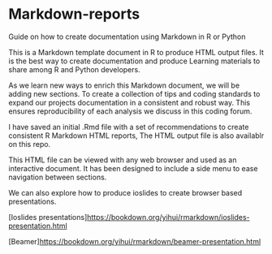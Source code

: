 # Markdown-reports
Guide on how to create documentation using Markdown in R or Python

This is a Markdown template document in R to produce HTML output files. It is the best way to create documentation and produce Learning materials to share among R and Python developers. 

As we learn new ways to enrich this Markdown document, we will be adding new sections. To create a collection of tips and coding standards to expand our  projects documentation in a consistent and robust way. This ensures reproducibility of each analysis we discuss in this coding forum. 

I have saved an initial .Rmd file with a set of recommendations to create consistent R Markdown HTML reports, The HTML output file is also availablr on this repo.

This HTML file can be viewed with any web browser and used as an interactive document. It has been designed to include a side menu to ease navigation between sections.

We can also explore how to produce ioslides to create browser based presentations.

[Ioslides presentations]<https://bookdown.org/yihui/rmarkdown/ioslides-presentation.html>

[Beamer]<https://bookdown.org/yihui/rmarkdown/beamer-presentation.html>
